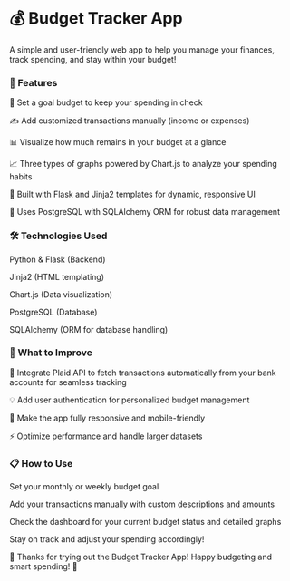 # 💰 Budget Tracker App
A simple and user-friendly web app to help you manage your finances, track spending, and stay within your budget!

### 🚀 Features
🎯 Set a goal budget to keep your spending in check

✍️ Add customized transactions manually (income or expenses)

📊 Visualize how much remains in your budget at a glance

📈 Three types of graphs powered by Chart.js to analyze your spending habits

🐍 Built with Flask and Jinja2 templates for dynamic, responsive UI

🐘 Uses PostgreSQL with SQLAlchemy ORM for robust data management

### 🛠️ Technologies Used
Python & Flask (Backend)

Jinja2 (HTML templating)

Chart.js (Data visualization)

PostgreSQL (Database)

SQLAlchemy (ORM for database handling)

### 🧩 What to Improve
🔗 Integrate Plaid API to fetch transactions automatically from your bank accounts for seamless tracking

💡 Add user authentication for personalized budget management

📱 Make the app fully responsive and mobile-friendly

⚡ Optimize performance and handle larger datasets

### 📋 How to Use
Set your monthly or weekly budget goal

Add your transactions manually with custom descriptions and amounts

Check the dashboard for your current budget status and detailed graphs

Stay on track and adjust your spending accordingly!

🎉 Thanks for trying out the Budget Tracker App!
Happy budgeting and smart spending! 💸

